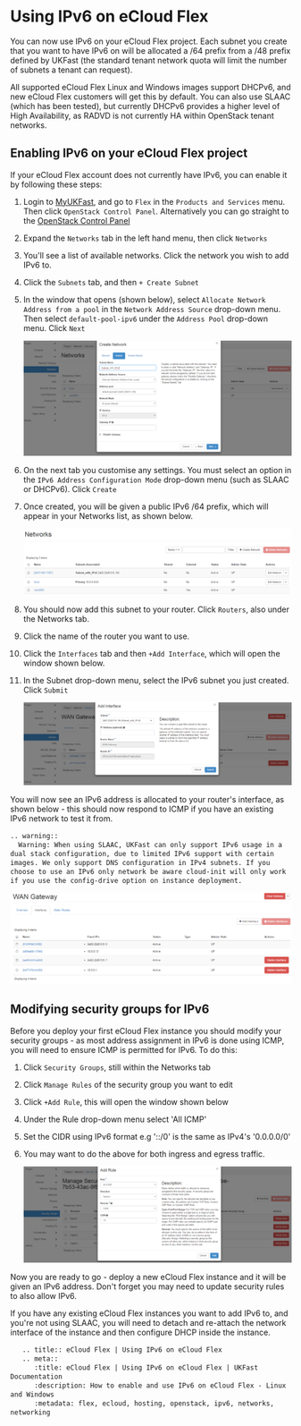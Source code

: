 # Using <nospell>IPv6</nospell> on eCloud Flex

You can now use <nospell>IPv6</nospell> on your eCloud Flex project. Each subnet you create that you want to have <nospell>IPv6</nospell> on will be allocated a /64 prefix from a /48 prefix defined by UKFast (the standard tenant network quota will limit the number of subnets a tenant can request).

All supported eCloud Flex Linux and Windows images support <nospell>DHCPv6</nospell>, and new eCloud Flex customers will get this by default. You can also use SLAAC (which has been tested), but currently <nospell>DHCPv6</nospell> provides a higher level of High Availability, as RADVD is not currently HA within OpenStack tenant networks.

## Enabling <nospell>IPv6</nospell> on your eCloud Flex project

If your eCloud Flex account does not currently have IPv6, you can enable it by following these steps:

1. Login to [MyUKFast](https://portal.ans.co.uk), and go to `Flex` in the `Products and Services` menu.  Then click `OpenStack Control Panel`.  Alternatively you can go straight to the [OpenStack Control Panel](https://api.openstack.ecloud.co.uk)

2. Expand the `Networks` tab in the left hand menu, then click `Networks`

3. You'll see a list of available networks.  Click the network you wish to add <nospell>IPv6</nospell> to.

4. Click the `Subnets` tab, and then `+ Create Subnet`

5. In the window that opens (shown below), select `Allocate Network Address from a pool` in the `Network Address Source` drop-down menu.  Then select `default-pool-ipv6` under the `Address Pool` drop-down menu.  Click `Next`

    ![subnet](../../files/subnet.PNG)

6. On the next tab you customise any settings. You must select an option in the `IPv6 Address Configuration Mode` drop-down menu (such as SLAAC or <nospell>DHCPv6</nospell>).  Click `Create`

7. Once created, you will be given a public <nospell>IPv6</nospell> /64 prefix, which will appear in your Networks list, as shown below.

    ![newsubnet](../../files/newsubnet.PNG)

8. You should now add this subnet to your router.  Click `Routers`, also under the Networks tab.

9. Click the name of the router you want to use.

10. Click the `Interfaces` tab and then `+Add Interface`, which will open the window shown below.

11. In the Subnet drop-down menu, select the <nospell>IPv6</nospell> subnet you just created.  Click `Submit`

    ![interface](../../files/interface.PNG)

You will now see an <nospell>IPv6</nospell> address is allocated to your router's interface, as shown below - this should now respond to ICMP if you have an existing <nospell>IPv6</nospell> network to test it from.

```eval_rst
.. warning::
  Warning: When using SLAAC, UKFast can only support IPv6 usage in a dual stack configuration, due to limited IPv6 support with certain images. We only support DNS configuration in IPv4 subnets. If you choose to use an IPv6 only network be aware cloud-init will only work if you use the config-drive option on instance deployment.
```

![newinterface](../../files/newinterface.PNG)

## Modifying security groups for <nospell>IPv6</nospell>

Before you deploy your first eCloud Flex instance you should modify your security groups - as most address assignment in <nospell>IPv6</nospell> is done using ICMP, you will need to ensure ICMP is permitted for <nospell>IPv6</nospell>.  To do this:

1. Click `Security Groups`, still within the Networks tab
2. Click `Manage Rules` of the security group you want to edit
3. Click `+Add Rule`, this will open the window shown below
4. Under the Rule drop-down menu select 'All ICMP'
5. Set the CIDR using <nospell>IPv6</nospell> format e.g '::/0' is the same as IPv4's '0.0.0.0/0'
6. You may want to do the above for both ingress and egress traffic.

    ![rule](../../files/rule.PNG)

Now you are ready to go - deploy a new eCloud Flex instance and it will be given an <nospell>IPv6</nospell> address.  Don't forget you may need to update security rules to also allow IPv6.

If you have any existing eCloud Flex instances you want to add <nospell>IPv6</nospell> to, and you're not using SLAAC, you will need to detach and re-attach the network interface of the instance and then configure DHCP inside the instance.

```eval_rst
   .. title:: eCloud Flex | Using IPv6 on eCloud Flex
   .. meta::
      :title: eCloud Flex | Using IPv6 on eCloud Flex | UKFast Documentation
      :description: How to enable and use IPv6 on eCloud Flex - Linux and Windows
      :metadata: flex, ecloud, hosting, openstack, ipv6, networks, networking
```

